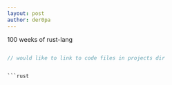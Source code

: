```yaml
---
layout: post
author: der0pa
---
```


100 weeks of rust-lang

```rust

// would like to link to code files in projects dir


```rust
